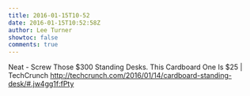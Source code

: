 ```yaml
---
title: 2016-01-15T10-52
date: 2016-01-15T10:52:58Z
author: Lee Turner
showtoc: false
comments: true
---
```


Neat - Screw Those $300 Standing Desks. This Cardboard One Is $25 | TechCrunch http://techcrunch.com/2016/01/14/cardboard-standing-desk/#.jw4gg1f:fPty

